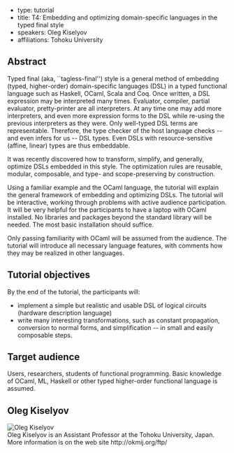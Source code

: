 - type: tutorial
- title: T4: Embedding and optimizing domain-specific languages in the typed final style
- speakers: Oleg Kiselyov
- affiliations: Tohoku University

## Abstract
Typed final (aka, ``tagless-final'') style is a general method of
embedding (typed, higher-order) domain-specific languages (DSL) in a
typed functional language such as Haskell, OCaml, Scala and Coq. Once
written, a DSL expression may be interpreted many times. Evaluator,
compiler, partial evaluator, pretty-printer are all interpreters. At
any time one may add more interpreters, and even more expression forms
to the DSL while re-using the previous interpreters as they were. Only
well-typed DSL terms are representable. Therefore, the type checker of
the host language checks -- and even infers for us -- DSL types. Even
DSLs with resource-sensitive (affine, linear) types are thus
embeddable.

It was recently discovered how to transform, simplify, and generally,
optimize DSLs embedded in this style. The optimization rules are
reusable, modular, composable, and type- and scope-preserving by
construction.

Using a familiar example and the OCaml language, the tutorial will explain the general
framework of embedding and optimizing DSLs. The tutorial will
be interactive, working through problems with active audience
participation.  It will be very helpful for the
participants to have a laptop with OCaml installed. No
libraries and packages beyond the standard library will be needed. The
most basic installation should suffice.

Only passing familiarity with OCaml will be assumed from the audience.
The tutorial will introduce all necessary language features, with
comments how they may be realized in other languages. 

## Tutorial objectives
By the end of the tutorial, the participants will:
* implement a simple but realistic and usable DSL of logical circuits
(hardware description language)
* write many interesting transformations, such as constant
propagation, conversion to normal forms, and simplification --
in small and easily composable steps.


## Target audience
Users, researchers, students of functional
programming. Basic knowledge of OCaml, ML, Haskell or other typed
higher-order functional language is assumed.

## Oleg Kiselyov
<div class="row" media:type="text/omd">

<div class="medium-4 columns">
<img src="img/oleg-kiselyov.jpg" alt="Oleg Kiselyov"></img>
</div>

<div class="medium-8 columns" media:type="text/omd">
Oleg Kiselyov is an Assistant Professor at the Tohoku
University, Japan. More information is on the web site
http://okmij.org/ftp/
</div>

</div>
